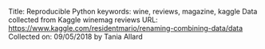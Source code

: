 Title: Reproducible Python
keywords: wine, reviews, magazine, kaggle
Data collected from Kaggle winemag reviews
URL:  https://www.kaggle.com/residentmario/renaming-combining-data/data
Collected on: 09/05/2018 by Tania Allard